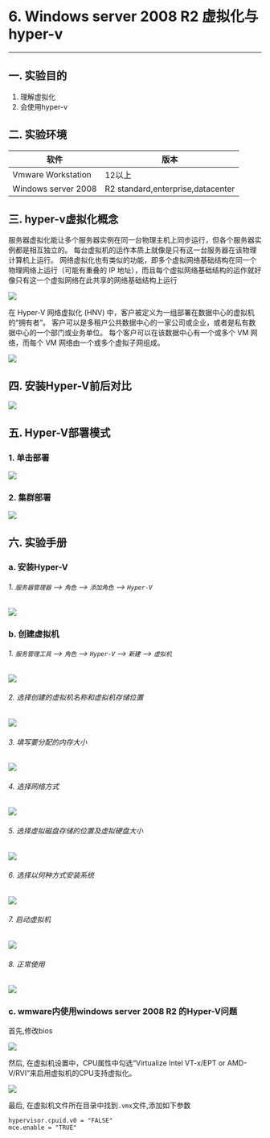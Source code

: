 # 6. Windows server 2008 R2 虚拟化与hyper-v

---

## 一. 实验目的
1. 理解虚拟化
2. 会使用hyper-v

## 二. 实验环境

|软件|版本|
|----|----|
|Vmware Workstation| 12以上 |
|Windows server 2008| R2 standard,enterprise,datacenter|

## 三. hyper-v虚拟化概念
服务器虚拟化能让多个服务器实例在同一台物理主机上同步运行，但各个服务器实例都是相互独立的。 每台虚拟机的运作本质上就像是只有这一台服务器在该物理计算机上运行。 网络虚拟化也有类似的功能，即多个虚拟网络基础结构在同一个物理网络上运行（可能有重叠的 IP 地址），而且每个虚拟网络基础结构的运作就好像只有这一个虚拟网络在此共享的网络基础结构上运行

![](/windows/win2008R2/appserver/image/hyperV-1.png)

在 Hyper-V 网络虚拟化 (HNV) 中，客户被定义为一组部署在数据中心的虚拟机的“拥有者”。 客户可以是多租户公共数据中心的一家公司或企业，或者是私有数据中心的一个部门或业务单位。 每个客户可以在该数据中心有一个或多个 VM 网络，而每个 VM 网络由一个或多个虚拟子网组成。

![](/windows/win2008R2/appserver/image/hyperV-1.jpg)

## 四. 安装Hyper-V前后对比

![](/windows/win2008R2/appserver/image/hyperV-2.png)

## 五. Hyper-V部署模式

### 1. 单击部署

![](/windows/win2008R2/appserver/image/hyperV-4.png)

### 2. 集群部署

![](/windows/win2008R2/appserver/image/hyperV-3.png)

## 六. 实验手册

### a. 安装Hyper-V

###### 1. `服务器管理器` --> `角色` --> `添加角色` --> `Hyper-V`

![](/windows/win2008R2/appserver/image/hyperV-5.png)

### b. 创建虚拟机

###### 1. `服务管理工具` --> `角色` --> `Hyper-V` --> `新建` --> `虚拟机`

![](/windows/win2008R2/appserver/image/hyperV-6.png)

###### 2. 选择创建的虚拟机名称和虚拟机存储位置

![](/windows/win2008R2/appserver/image/hyperV-7.png)

###### 3. 填写要分配的内存大小

![](/windows/win2008R2/appserver/image/hyperV-8.png)

###### 4. 选择网络方式

![](/windows/win2008R2/appserver/image/hyperV-9.png)

###### 5. 选择虚拟磁盘存储的位置及虚拟硬盘大小

![](/windows/win2008R2/appserver/image/hyperV-10.png)

###### 6. 选择以何种方式安装系统

![](/windows/win2008R2/appserver/image/hyperV-11.png)

###### 7. 启动虚拟机

![](/windows/win2008R2/appserver/image/hyperV-12.png)

###### 8. 正常使用

![](/windows/win2008R2/appserver/image/hyperV-13.png)

### c. wmware内使用windows server 2008 R2 的Hyper-V问题

首先,修改bios

![](/windows/win2008R2/appserver/image/hyperV-15.png)

然后, 在虚拟机设置中，CPU属性中勾选“Virtualize Intel VT-x/EPT or AMD-V/RVI”来启用虚拟机的CPU支持虚拟化。

![](/windows/win2008R2/appserver/image/hyperV-14.png)

最后, 在虚拟机文件所在目录中找到`.vmx`文件,添加如下参数

```
hypervisor.cpuid.v0 = "FALSE"   
mce.enable = "TRUE"
```




